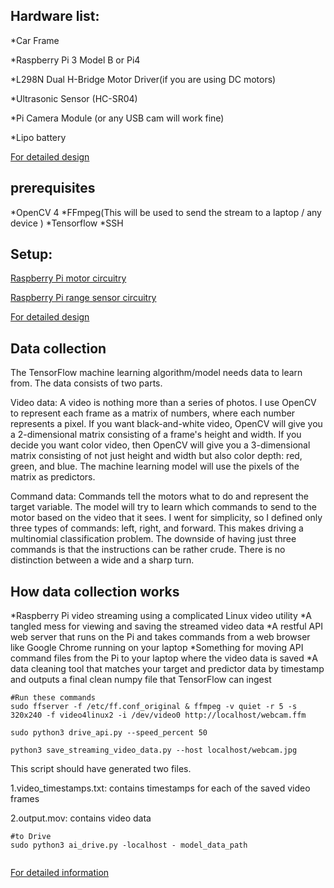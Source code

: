 ## Hardware list:

*Car Frame

*Raspberry Pi 3 Model B or Pi4

*L298N Dual H-Bridge Motor Driver(if you are using DC motors)

*Ultrasonic Sensor (HC-SR04)

*Pi Camera Module (or any USB cam will work fine)

*Lipo battery 


[For detailed design](http://www.jayeshg.com/self-driving-car/)


## prerequisites

*OpenCV 4
*FFmpeg(This will be used to send the stream to a laptop / any device )
*Tensorflow 
*SSH

## Setup:

[Raspberry Pi motor circuitry](https://business.tutsplus.com/tutorials/controlling-dc-motors-using-python-with-a-raspberry-pi--cms-20051)

[Raspberry Pi range sensor circuitry](https://www.modmypi.com/blog/hc-sr04-ultrasonic-range-sensor-on-the-raspberry-pi)

[For detailed design](http://www.jayeshg.com/self-driving-car/)


## Data collection

The TensorFlow machine learning algorithm/model needs data to learn from. The data consists of two parts.

Video data: A video is nothing more than a series of photos. I use OpenCV to represent each frame as a matrix of numbers, where each number represents a pixel. If you want black-and-white video, OpenCV will give you a 2-dimensional matrix consisting of a frame's height and width. If you decide you want color video, then OpenCV will give you a 3-dimensional matrix consisting of not just height and width but also color depth: red, green, and blue. The machine learning model will use the pixels of the matrix as predictors.

Command data: Commands tell the motors what to do and represent the target variable. The model will try to learn which commands to send to the motor based on the video that it sees. I went for simplicity, so I defined only three types of commands: left, right, and forward. This makes driving a multinomial classification problem. The downside of having just three commands is that the instructions can be rather crude. There is no distinction between a wide and a sharp turn.


## How data collection works

*Raspberry Pi video streaming using a complicated Linux video utility
*A tangled mess for viewing and saving the streamed video data
*A restful API web server that runs on the Pi and takes commands from a web browser like Google Chrome running on your laptop
*Something for moving API command files from the Pi to your laptop where the video data is saved
*A data cleaning tool that matches your target and predictor data by timestamp and outputs a final clean numpy file that TensorFlow can ingest

```
#Run these commands
sudo ffserver -f /etc/ff.conf_original & ffmpeg -v quiet -r 5 -s 320x240 -f video4linux2 -i /dev/video0 http://localhost/webcam.ffm

sudo python3 drive_api.py --speed_percent 50

python3 save_streaming_video_data.py --host localhost/webcam.jpg
```

This script should have generated two files.

1.video_timestamps.txt: contains timestamps for each of the saved video frames

2.output.mov: contains video data


```
#to Drive
sudo python3 ai_drive.py -localhost - model_data_path


```




[For detailed information](http://www.jayeshg.com/self-driving-car/)
